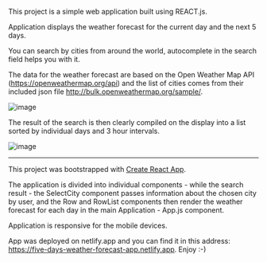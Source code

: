 This project is a simple web application built using REACT.js.

Application  displays the weather forecast for the current day and the next 5 days.

You can search by cities from around the world, autocomplete in the search field helps you with it.

The data for the weather forecast are based on the Open Weather Map API (https://openweathermap.org/api)  and the list of cities comes from their included json file http://bulk.openweathermap.org/sample/.

![image](https://user-images.githubusercontent.com/75543782/127379615-934824dc-4537-4dec-88d7-2e58a884e997.png)

The result of the search is then clearly compiled on the display into a list sorted by  individual days and 3 hour intervals.

![image](https://user-images.githubusercontent.com/75543782/127380091-d8747594-58c3-4153-aaf2-f73625b99e4a.png)

---------------


This project was bootstrapped with [Create React App](https://github.com/facebook/create-react-app).

The application is divided into individual components - while the search result - the SelectCity component passes information about the chosen city by user, and the Row and RowList components then render the weather forecast for each day in the main Application - App.js component.

Application is responsive for the mobile devices.

App was deployed on netlify.app and you can find it in this address: https://five-days-weather-forecast-app.netlify.app. Enjoy :-)

